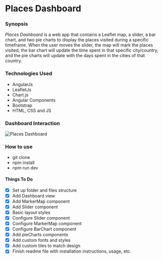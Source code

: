 # Places Dashboard #

### Synopsis
_Places Dashboard_ is a web app that contains a Leaflet map, a slider, a bar chart, and two pie charts to display the places visited during a specific timeframe. When the user moves the slider, the map will mark the places visited, the bar chart will update the time spent in that specific city/country, and the pie charts will update with the days spent in the cities of that country.


### Technologies Used
- AngularJs
- LeafletJs
- Chart.js
- Angular Components
- Bootstrap
- HTML, CSS and JS


### Dashboard Interaction
![Places Dashboard](src/images/places-dashboard.png "Places-Dashboard view")


### How to use
- git clone
- npm install
- npm run dev 


#### Things To Do ####
- [x] Set up folder and files structure
- [x] Add Dashboard view
- [x] Add MarkerMap component
- [x] Add Slider component
- [x] Basic layout styles  
- [x] Configure Slider component
- [x] Configure MarkerMap component
- [x] Configure BarChart component
- [x] Add pieCharts components
- [x] Add custom fonts and styles
- [x] Add custom tiles to match design
- [x] Finish readme file with installation instructions, usage, etc.
